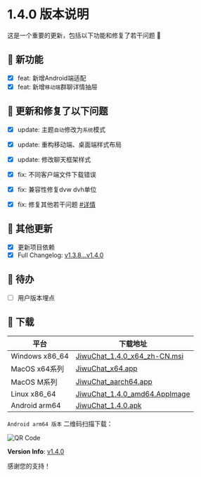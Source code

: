 # 1.4.0 版本说明

这是一个重要的更新，包括以下功能和修复了若干问题 🍩

## 🔮 新功能

- [x] feat: 新增Android端适配
- [x] feat: 新增`移动端`群聊详情抽屉

## 🔨 更新和修复了以下问题

- [x] update: 主题`自动`修改为`系统`模式
- [x] update: 重构移动端、桌面端样式布局
- [x] update: 修改聊天框架样式
- [x] fix: 不同客户端文件下载错误

- [x] fix: 兼容性修复dvw dvh单位
- [x] fix: 修复其他若干问题 [#详情](https://github.com/KiWi233333/jiwu-mall-chat-tauri/compare/v1.3.8...v1.4.0)

## 🧿 其他更新

- [x] 更新项目依赖
- [x] Full Changelog: [v1.3.8...v1.4.0](https://github.com/KiWi233333/jiwu-mall-chat-tauri/compare/v1.3.8...v1.4.0)

## 📌 待办

- [ ] 用户版本埋点

## 🧪 下载

| 平台 | 下载地址 |
| --- | --- |
| Windows x86_64 | [JiwuChat_1.4.0_x64_zh-CN.msi](https://github.com/KiWi233333/jiwu-mall-chat-tauri/releases/download/v1.4.0/JiwuChat_1.4.0_x64_zh-CN.msi) |
| MacOS x64系列 | [JiwuChat_x64.app](https://github.com/KiWi233333/jiwu-mall-chat-tauri/releases/download/v1.4.0/JiwuChat_x64.app) |
| MacOS M系列 | [JiwuChat_aarch64.app](https://github.com/KiWi233333/jiwu-mall-chat-tauri/releases/download/v1.4.0/JiwuChat_aarch64.app) |
| Linux x86_64 | [JiwuChat_1.4.0_amd64.AppImage](https://github.com/KiWi233333/jiwu-mall-chat-tauri/releases/download/v1.4.0/JiwuChat_1.4.0_amd64.AppImage) |
| Android arm64 | [JiwuChat_1.4.0.apk](https://github.com/KiWi233333/jiwu-mall-chat-tauri/releases/download/v1.4.0/JiwuChat_1.4.0.apk) |

<!-- JiwuChat_1.4.0.apk -->
`Android arm64 版本` 二维码扫描下载：

![QR Code](https://api.jiwu.kiwi2333.top/res/qrcode/stream?content=https://github.com/KiWi233333/jiwu-mall-chat-tauri/releases/download/v1.4.0/JiwuChat_1.4.0.apk&w=200&h=200)

**Version Info**: [v1.4.0](https://github.com/KiWi233333/jiwu-mall-chat-tauri/blob/main/.github/releasemd/v1.4.0.md)

感谢您的支持！
